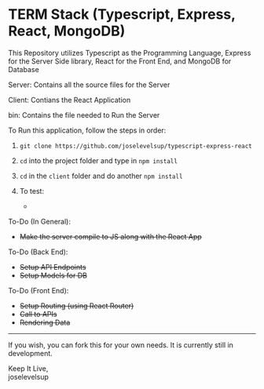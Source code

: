 # TERM Stack (Typescript, Express, React, MongoDB)

This Repository utilizes Typescript as the Programming Language, Express for the Server Side library, React for the Front End, and MongoDB for Database

Server: Contains all the source files for the Server

Client: Contians the React Application

bin: Contains the file needed to Run the Server

To Run this application, follow the steps in order:
1. `git clone https://github.com/joselevelsup/typescript-express-react`
2. `cd` into the project folder and type in `npm install`
3. `cd` in the `client` folder and do another `npm install`
4. To test: 

    - 


To-Do (In General): 
-  ~~Make the server compile to JS along with the React App~~

To-Do (Back End): 
- ~~Setup API Endpoints~~
- ~~Setup Models for DB~~

To-Do (Front End): 
- ~~Setup Routing (using React Router)~~
- ~~Call to APIs~~ 
- ~~Rendering Data~~


---

If you wish, you can fork this for your own needs. It is currently still in development. 

Keep It Live,<br/>joselevelsup